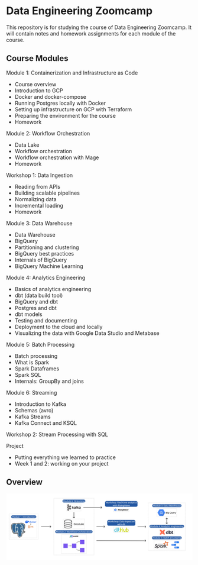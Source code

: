 # Data Engineering Zoomcamp

This repository is for studying the course of Data Engineering Zoomcamp. It will contain notes and homework assignments for each module of the course.

## Course Modules

Module 1: Containerization and Infrastructure as Code
- Course overview
- Introduction to GCP
- Docker and docker-compose
- Running Postgres locally with Docker
- Setting up infrastructure on GCP with Terraform
- Preparing the environment for the course
- Homework

Module 2: Workflow Orchestration
- Data Lake
- Workflow orchestration
- Workflow orchestration with Mage
- Homework

Workshop 1: Data Ingestion
- Reading from APIs
- Building scalable pipelines
- Normalizing data
- Incremental loading
- Homework

Module 3: Data Warehouse
- Data Warehouse
- BigQuery
- Partitioning and clustering
- BigQuery best practices
- Internals of BigQuery
- BigQuery Machine Learning

Module 4: Analytics Engineering
- Basics of analytics engineering
- dbt (data build tool)
- BigQuery and dbt
- Postgres and dbt
- dbt models
- Testing and documenting
- Deployment to the cloud and locally
- Visualizing the data with Google Data Studio and Metabase

Module 5: Batch Processing
- Batch processing
- What is Spark
- Spark Dataframes
- Spark SQL
- Internals: GroupBy and joins

Module 6: Streaming
- Introduction to Kafka
- Schemas (avro)
- Kafka Streams
- Kafka Connect and KSQL

Workshop 2: Stream Processing with SQL

Project
- Putting everything we learned to practice
- Week 1 and 2: working on your project

## Overview
![alt text](image.png)
